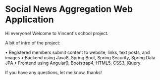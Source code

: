# Social News Aggregation Web Application

Hi everyone! Welcome to Vincent's school project.

A bit of intro of the project:

•	Registered members submit content to website, links, text posts, and images
•	Backend using Java8, Spring Boot, Spring Security, Spring Data JPA
•	Frontend using Angular9, Bootstrap4, HTML5, CSS3, jQuery

If you have any questions, let me know, thanks!
